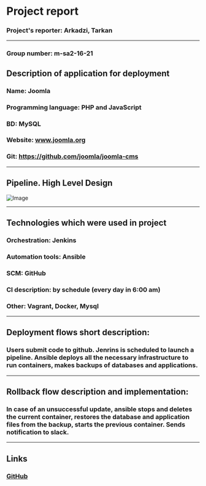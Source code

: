 # Project report

### Project's reporter: Arkadzi, Tarkan

---

### Group number: m-sa2-16-21

## Description of application for deployment

### Name: Joomla

### Programming language: PHP and JavaScript

### BD: MySQL

### Website: www.joomla.org

### Git: https://github.com/joomla/joomla-cms

---

## Pipeline. High Level Design

![Image](https://github.com/arkadzit/sa.it-academy.by/blob/md-sa2-16-21/Arkadzi_Tarkan/project/Pipeline_image.png)

---

## Technologies which were used in project

### Orchestration: Jenkins

### Automation tools: Ansible

### SCM: GitHub

### CI description: by schedule (every day in 6:00 am)

### Other: Vagrant, Docker, Mysql

---

## Deployment flows short description:

### Users submit code to github. Jenrins is scheduled to launch a pipeline. Ansible deploys all the necessary infrastructure to run containers, makes backups of databases and applications.

---

## Rollback flow description and implementation:

### In case of an unsuccessful update, ansible stops and deletes the current container, restores the database and application files from the backup, starts the previous container. Sends notification to slack.

---

## Links

 ### [GitHub](https://github.com/arkadzit/project.git)